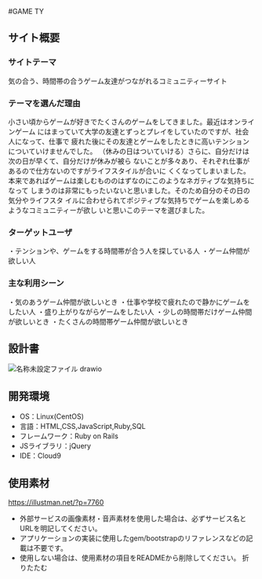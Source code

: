#GAME TY
## サイト概要
### サイトテーマ
気の合う、時間帯の合うゲーム友達がつながれるコミュニティーサイト
​
### テーマを選んだ理由
小さい頃からゲームが好きでたくさんのゲームをしてきました。最近はオンラインゲーム
にはまっていて大学の友達とずっとプレイをしていたのですが、社会人になって、仕事で
疲れた後にその友達とゲームをしたときに高いテンションについていけませんでした。
（休みの日はついていける）さらに、自分だけは次の日が早くて、自分だけが休みが被ら
ないことが多々あり、それぞれ仕事があるので仕方ないのですがライフスタイルが合いに
くくなってしまいました。
本来であればゲームは楽しむもののはずなのにこのようなネガティブな気持ちになって
しまうのは非常にもったいないと思いました。そのため自分のその日の気分やライフスタ
イルに合わせられてポジティブな気持ちでゲームを楽しめるようなコミュニティーが欲し
いと思いこのテーマを選びました。
​
### ターゲットユーザ
・テンションや、ゲームをする時間帯が合う人を探している人
・ゲーム仲間が欲しい人
​
### 主な利用シーン
・気のあうゲーム仲間が欲しいとき
・仕事や学校で疲れたので静かにゲームをしたい人
・盛り上がりながらゲームをしたい人
・少しの時間帯だけゲーム仲間が欲しいとき
・たくさんの時間帯ゲーム仲間が欲しいとき
​
## 設計書
![名称未設定ファイル drawio](https://github.com/Takettt/game_community/assets/145350221/40f6598e-8f2c-4c3f-ae7c-1f86214fbf7d)
​
## 開発環境
- OS：Linux(CentOS)
- 言語：HTML,CSS,JavaScript,Ruby,SQL
- フレームワーク：Ruby on Rails
- JSライブラリ：jQuery
- IDE：Cloud9
​
## 使用素材
https://illustman.net/?p=7760
- 外部サービスの画像素材・音声素材を使用した場合は、必ずサービス名とURLを明記してください。
- アプリケーションの実装に使用したgem/bootstrapのリファレンスなどの記載は不要です。
- 使用しない場合は、使用素材の項目をREADMEから削除してください。
折りたたむ
